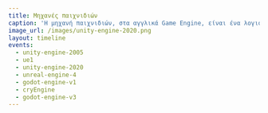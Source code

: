 ```yaml
---
title: Μηχανές παιχνιδιών
caption: 'Η μηχανή παιχνιδιών, στα αγγλικά Game Engine, είναι ένα λογισμικό που έχει σχεδιαστεί κυρίως για την ανάπτυξη βιντεοπαιχνιδιών. Περιλαμβάνει σχετικές βιβλιοθήκες και προγράμματα υποστήριξης και επιτρέπει στους προγραμματιστές να δημιουργήσουν 2D και 3D βιντεοπαιχνίδια για το ανάλογο Λειτουργικό. Η βασική λειτουργικότητα που παρέχεται συνήθως από μια μηχανή παιχνιδιών μπορεί να είναι μια rendering engine για 2D ή 3D γραφικών, μία physics engine ή collision detection and collision response, ήχο, scripting, animation, τεχνητή νοημοσύνη, networking, streaming, διαχείριση μνήμης, threading, localization support, scene graph, και video support για cinematics.'
image_url: /images/unity-engine-2020.png
layout: timeline
events:
  - unity-engine-2005
  - ue1
  - unity-engine-2020
  - unreal-engine-4
  - godot-engine-v1
  - cryEngine
  - godot-engine-v3
---
```

